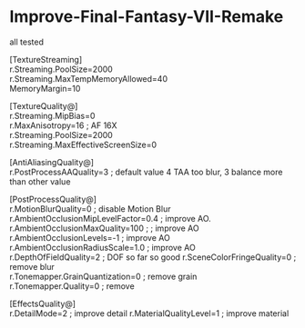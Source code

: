 # Improve-Final-Fantasy-VII-Remake

all tested

[TextureStreaming]  
r.Streaming.PoolSize=2000  
r.Streaming.MaxTempMemoryAllowed=40  
MemoryMargin=10  

[TextureQuality@]  
r.Streaming.MipBias=0          
r.MaxAnisotropy=16 ; AF 16X   
r.Streaming.PoolSize=2000    
r.Streaming.MaxEffectiveScreenSize=0  

[AntiAliasingQuality@]  
r.PostProcessAAQuality=3 ; default value 4 TAA too blur, 3 balance more than other value

[PostProcessQuality@]  
r.MotionBlurQuality=0 ; disable Motion Blur
r.AmbientOcclusionMipLevelFactor=0.4 ; improve AO.  
r.AmbientOcclusionMaxQuality=100 ; ; improve AO     
r.AmbientOcclusionLevels=-1 ; improve AO    
r.AmbientOcclusionRadiusScale=1.0 ; improve AO      
r.DepthOfFieldQuality=2 ; DOF so far so good
r.SceneColorFringeQuality=0 ; remove blur  
r.Tonemapper.GrainQuantization=0 ; remove grain  
r.Tonemapper.Quality=0 ; remove

[EffectsQuality@]  
r.DetailMode=2 ; improve detail
r.MaterialQualityLevel=1 ; improve material
